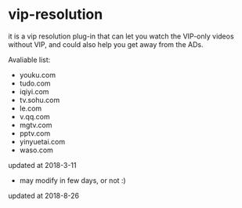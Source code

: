 # vip-resolution
it is a vip resolution plug-in that can let you watch the VIP-only videos without VIP, 
and could also help you get away from the ADs.

Avaliable list:
- youku.com
- tudo.com
- iqiyi.com
- tv.sohu.com
- le.com
- v.qq.com
- mgtv.com
- pptv.com
- yinyuetai.com
- waso.com

updated at 2018-3-11

- may modify in few days, or not :)

updated at 2018-8-26
